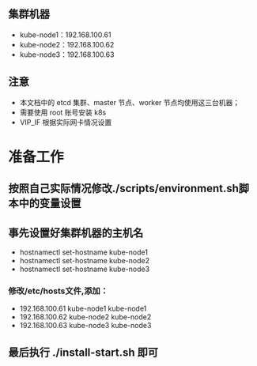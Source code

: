 ## 集群机器
* kube-node1：192.168.100.61
* kube-node2：192.168.100.62
* kube-node3：192.168.100.63
## 注意
* 本文档中的 etcd 集群、master 节点、worker 节点均使用这三台机器；
* 需要使用 root 账号安装 k8s
* VIP_IF 根据实际网卡情况设置

# 准备工作

## 按照自己实际情况修改./scripts/environment.sh脚本中的变量设置
## 事先设置好集群机器的主机名
* hostnamectl set-hostname kube-node1
* hostnamectl set-hostname kube-node2
* hostnamectl set-hostname kube-node3
### 修改/etc/hosts文件,添加：
* 192.168.100.61 kube-node1 kube-node1
* 192.168.100.62 kube-node2 kube-node2
* 192.168.100.63 kube-node3 kube-node3
## 最后执行 ./install-start.sh 即可

